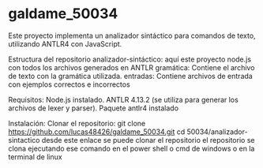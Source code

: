 # galdame_50034
Este proyecto implementa un analizador sintáctico para comandos de texto, utilizando ANTLR4 con JavaScript.

Estructura del repositorio
analizador-sintáctico: aquí este proyecto node.js con todos los archivos generados en ANTLR
gramática: Contiene el archivo de texto con la gramática utilizada.
entradas: Contiene archivos de entrada con ejemplos correctos e incorrectos

Requisitos:
Node.js instalado.
ANTLR 4.13.2 (se utiliza para generar los archivos de lexer y parser).
Paquete antlr4 instalado

Instalación:
Clonar el repositorio:
git clone https://github.com/lucas48426/galdame_50034.git cd 50034/analizador-sintactico desde este enlace se puede clonar el repositorio el repositorio se clona ejecutando ese comando en el power shell o cmd de windows o en la terminal de linux
